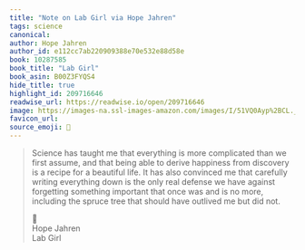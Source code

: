 ```yaml
---
title: "Note on Lab Girl via Hope Jahren"
tags: science
canonical: 
author: Hope Jahren
author_id: e112cc7ab220909388e70e532e88d58e
book: 10287585
book_title: "Lab Girl"
book_asin: B00Z3FYQS4
hide_title: true
highlight_id: 209716646
readwise_url: https://readwise.io/open/209716646
image: https://images-na.ssl-images-amazon.com/images/I/51VQ0Ayp%2BCL._SL200_.jpg
favicon_url: 
source_emoji: 📕
---
```


> Science has taught me that everything is more complicated than we first assume, and that being able to derive happiness from discovery is a recipe for a beautiful life. It has also convinced me that carefully writing everything down is the only real defense we have against forgetting something important that once was and is no more, including the spruce tree that should have outlived me but did not.
> <div class="quoteback-footer"><div class="quoteback-avatar"><span class="mini-emoji"> 📕</span></div><div class="quoteback-metadata"><div class="metadata-inner"><span style="display:none">FROM:</span><div aria-label="Hope Jahren" class="quoteback-author"> Hope Jahren</div><div aria-label="Lab Girl" class="quoteback-title"> Lab Girl</div></div></div></div>